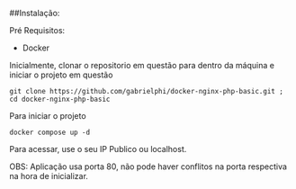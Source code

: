 ##Instalação:

Pré Requisitos: 
- Docker

Inicialmente, clonar o repositorio em questão para dentro da máquina e iniciar o projeto em questão
```
git clone https://github.com/gabrielphi/docker-nginx-php-basic.git ; cd docker-nginx-php-basic 
```

Para iniciar o projeto

```
docker compose up -d
```

Para acessar, use o seu IP Publico ou localhost.

OBS: Aplicação usa porta 80, não pode haver conflitos na porta respectiva na hora de inicializar.
